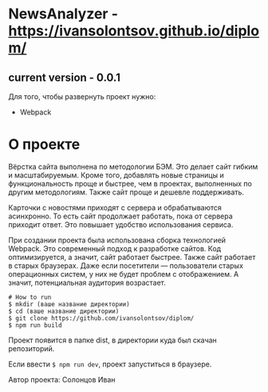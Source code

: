 # NewsAnalyzer - https://ivansolontsov.github.io/diplom/
current version - 0.0.1
---
Для того, чтобы развернуть проект нужно:
- Webpack

# О проекте
Вёрстка сайта выполнена по методологии БЭМ. Это делает сайт гибким и масштабируемым. Кроме того, добавлять новые страницы и функциональность проще и быстрее, чем в проектах, выполненных по другим методологиям. Также сайт проще и дешевле поддерживать.

Карточки с новостями приходят с сервера и обрабатываются асинхронно. То есть сайт продолжает работать, пока от сервера приходит ответ. Это повышает удобство использования сервиса.

При создании проекта была использована сборка технологией Webpack. Это современный подход к разработке сайтов. Код оптимизируется, а значит, сайт работает быстрее. Также сайт работает в старых браузерах. Даже если посетители — пользователи старых операционных систем, у них не будет проблем с отображением. А значит, потенциальная аудитория возрастает.

```
# How to run
$ mkdir (ваше название директории)
$ cd (ваше название директории)
$ git clone https://github.com/ivansolontsov/diplom/
$ npm run build
```

Проект появится в папке dist, в директории куда был скачан репозиторий.

Если ввести ```$ npm run dev```, проект запуститься в браузере.

Автор проекта: Солонцов Иван



